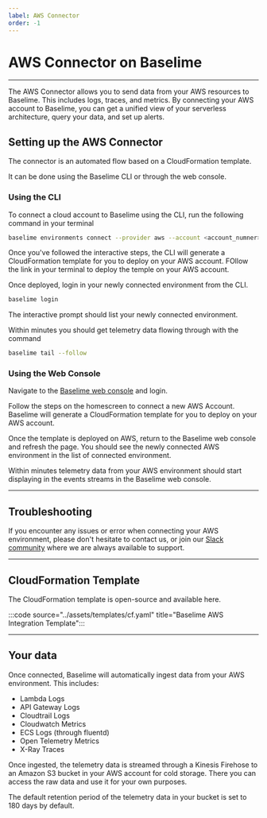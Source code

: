 ```yaml
---
label: AWS Connector
order: -1
---
```


# AWS Connector on Baselime

---

The AWS Connector allows you to send data from your AWS resources to Baselime. This includes logs, traces, and metrics. By connecting your AWS account to Baselime, you can get a unified view of your serverless architecture, query your data, and set up alerts.

## Setting up the AWS Connector

The connector is an automated flow based on a CloudFormation template.

It can be done using the Baselime CLI or through the web console.

### Using the CLI

To connect a cloud account to Baselime using the CLI, run the following command in your terminal

```bash # :icon-terminal: terminal
baselime environments connect --provider aws --account <account_numner> --region <region> --alias <alias>
```

Once you've followed the interactive steps, the CLI will generate a CloudFormation template for you to deploy on your AWS account. FOllow the link in your terminal to deploy the temple on your AWS account.

Once deployed, login in your newly connected environment from the CLI.

```bash # :icon-terminal: terminal
baselime login
```

The interactive prompt should list your newly connected environment.

Within minutes you should get telemetry data flowing through with the command

```bash # :icon-terminal: terminal
baselime tail --follow
```

### Using the Web Console

Navigate to the [Baselime web console](https://console.baselime.io) and login.

Follow the steps on the homescreen to connect a new AWS Account. Baselime will generate a CloudFormation template for you to deploy on your AWS account.

Once the template is deployed on AWS, return to the Baselime web console and refresh the page. You should see the newly connected AWS environment in the list of connected environment.

Within minutes telemetry data from your AWS environment should start displaying in the events streams in the Baselime web console.

---

## Troubleshooting

If you encounter any issues or error when connecting your AWS environment, please don't hesitate to contact us, or join our [Slack community](https://join.slack.com/t/baselimecommunity/shared_invite/zt-1eu7l0ag1-wxYXQV6Fr_aiB3ZPm3LhDQ) where we are always available to support.

---

## CloudFormation Template

The CloudFormation template is open-source and available here.

:::code source="../assets/templates/cf.yaml" title="Baselime AWS Integration Template":::

---

## Your data

Once connected, Baselime will automatically ingest data from your AWS environment. This includes:
* Lambda Logs
* API Gateway Logs
* Cloudtrail Logs
* Cloudwatch Metrics
* ECS Logs (through fluentd)
* Open Telemetry Metrics
* X-Ray Traces

Once ingested, the telemetry data is streamed through a Kinesis Firehose to an Amazon S3 bucket in your AWS account for cold storage. There you can access the raw data and use it for your own purposes.

The default retention period of the telemetry data in your bucket is set to 180 days by default.